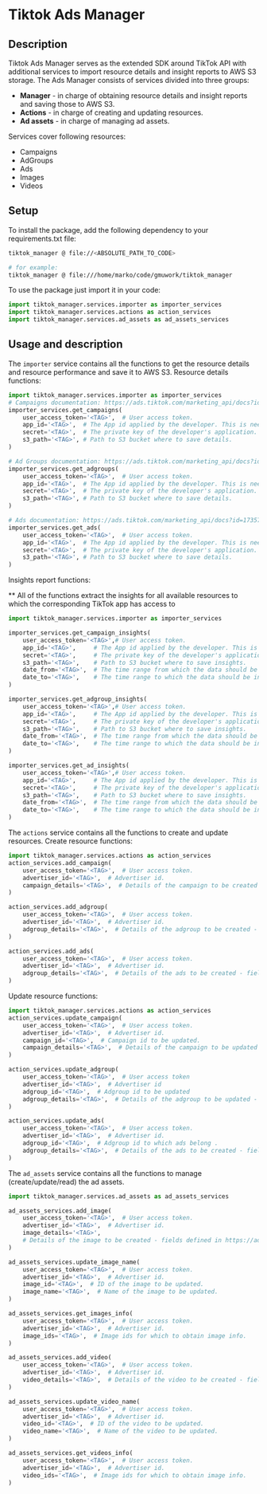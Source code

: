 # Tiktok Ads Manager

## Description 
Tiktok Ads Manager serves as the extended SDK around TikTok API with additional services to import resource details and insight reports to AWS S3 storage.
The Ads Manager consists of services divided into three groups:
- **Manager** - in charge of obtaining resource details and insight reports and saving those to AWS S3.
- **Actions**  - in charge of creating and updating resources.
- **Ad assets**  - in charge of managing ad assets.

Services cover following resources:
- Campaigns
- AdGroups
- Ads
- Images
- Videos

## Setup

To install the package, add the following dependency to your requirements.txt file:
```bash
tiktok_manager @ file://<ABSOLUTE_PATH_TO_CODE>

# for example:
tiktok_manager @ file:///home/marko/code/gmuwork/tiktok_manager
```

To use the package just import it in your code:

```python
import tiktok_manager.services.importer as importer_services
import tiktok_manager.services.actions as action_services
import tiktok_manager.services.ad_assets as ad_assets_services
```

## Usage and description

The `importer` service contains all the functions to get the resource details and resource performance and save it to AWS S3.
Resource details functions:
```python
import tiktok_manager.services.importer as importer_services
# Campaigns documentation: https://ads.tiktok.com/marketing_api/docs?id=1739315828649986 
importer_services.get_campaigns(
    user_access_token='<TAG>',  # User access token.
    app_id='<TAG>',  # The App id applied by the developer. This is needed in order to fetch all advertiser ids. 
    secret='<TAG>',  # The private key of the developer's application. This is needed in order to fetch all advertiser ids.
    s3_path='<TAG>', # Path to S3 bucket where to save details.
)

# Ad Groups documentation: https://ads.tiktok.com/marketing_api/docs?id=1739314558673922 
importer_services.get_adgroups(
    user_access_token='<TAG>',  # User access token.
    app_id='<TAG>',  # The App id applied by the developer. This is needed in order to fetch all advertiser ids. 
    secret='<TAG>',  # The private key of the developer's application. This is needed in order to fetch all advertiser ids.
    s3_path='<TAG>', # Path to S3 bucket where to save details.
)

# Ads documentation: https://ads.tiktok.com/marketing_api/docs?id=1735735588640770 
importer_services.get_ads(
    user_access_token='<TAG>',  # User access token.
    app_id='<TAG>',  # The App id applied by the developer. This is needed in order to fetch all advertiser ids. 
    secret='<TAG>',  # The private key of the developer's application. This is needed in order to fetch all advertiser ids.
    s3_path='<TAG>', # Path to S3 bucket where to save details.
)
```

Insights report functions:

** All of the functions extract the insights for all available resources to which the corresponding TikTok app has access to  
```python
import tiktok_manager.services.importer as importer_services

importer_services.get_campaign_insights(
    user_access_token='<TAG>',# User access token.
    app_id='<TAG>',     # The App id applied by the developer. This is needed in order to fetch all advertiser ids. 
    secret='<TAG>',     # The private key of the developer's application. This is needed in order to fetch all advertiser ids.
    s3_path='<TAG>',    # Path to S3 bucket where to save insights.
    date_from='<TAG>',  # The time range from which the data should be included.
    date_to='<TAG>',    # The time range to which the data should be included.
)

importer_services.get_adgroup_insights(
    user_access_token='<TAG>',# User access token.
    app_id='<TAG>',     # The App id applied by the developer. This is needed in order to fetch all advertiser ids. 
    secret='<TAG>',     # The private key of the developer's application. This is needed in order to fetch all advertiser ids.
    s3_path='<TAG>',    # Path to S3 bucket where to save insights.
    date_from='<TAG>',  # The time range from which the data should be included.
    date_to='<TAG>',    # The time range to which the data should be included.
)

importer_services.get_ad_insights(
    user_access_token='<TAG>',# User access token.
    app_id='<TAG>',     # The App id applied by the developer. This is needed in order to fetch all advertiser ids. 
    secret='<TAG>',     # The private key of the developer's application. This is needed in order to fetch all advertiser ids.
    s3_path='<TAG>',    # Path to S3 bucket where to save insights.
    date_from='<TAG>',  # The time range from which the data should be included. 
    date_to='<TAG>',    # The time range to which the data should be included.
)
```

The `actions` service contains all the functions to create and update resources.
Create resource functions:
```python
import tiktok_manager.services.actions as action_services
action_services.add_campaign(
    user_access_token='<TAG>',  # User access token.
    advertiser_id='<TAG>',  # Advertiser id.
    campaign_details='<TAG>',  # Details of the campaign to be created - fields defined in https://ads.tiktok.com/marketing_api/docs?id=1739318962329602.
)

action_services.add_adgroup(
    user_access_token='<TAG>',  # User access token.
    advertiser_id='<TAG>',  # Advertiser id.
    adgroup_details='<TAG>',  # Details of the adgroup to be created - fields defined in https://ads.tiktok.com/marketing_api/docs?id=1739499616346114.
)

action_services.add_ads(
    user_access_token='<TAG>',  # User access token.
    advertiser_id='<TAG>',  # Advertiser id.
    adgroup_details='<TAG>',  # Details of the ads to be created - fields defined in https://ads.tiktok.com/marketing_api/docs?id=1739953377508354.
)
```

Update resource functions:
```python
import tiktok_manager.services.actions as action_services
action_services.update_campaign(
    user_access_token='<TAG>',  # User access token.
    advertiser_id='<TAG>',  # Advertiser id.
    campaign_id='<TAG>',  # Campaign id to be updated.
    campaign_details='<TAG>',  # Details of the campaign to be updated - fields defined in https://ads.tiktok.com/marketing_api/docs?id=1739318962329602.
)

action_services.update_adgroup(
    user_access_token='<TAG>',  # User access token
    advertiser_id='<TAG>',  # Advertiser id
    adgroup_id='<TAG>',  # Adgroup id to be updated  
    adgroup_details='<TAG>',  # Details of the adgroup to be updated - fields defined in https://ads.tiktok.com/marketing_api/docs?id=1739499616346114
)

action_services.update_ads(
    user_access_token='<TAG>',  # User access token.
    advertiser_id='<TAG>',  # Advertiser id.
    adgroup_id='<TAG>',  # Adgroup id to which ads belong .
    adgroup_details='<TAG>',  # Details of the ads to be created - fields defined in https://ads.tiktok.com/marketing_api/docs?id=1739953377508354.
)
```

The `ad_assets` service contains all the functions to manage (create/update/read) the ad assets.

```python
import tiktok_manager.services.ad_assets as ad_assets_services

ad_assets_services.add_image(
    user_access_token='<TAG>',  # User access token.
    advertiser_id='<TAG>',  # Advertiser id.
    image_details='<TAG>',
    # Details of the image to be created - fields defined in https://ads.tiktok.com/marketing_api/docs?id=1739067433456642.
)

ad_assets_services.update_image_name(
    user_access_token='<TAG>',  # User access token.
    advertiser_id='<TAG>',  # Advertiser id.
    image_id='<TAG>',  # ID of the image to be updated.
    image_name='<TAG>',  # Name of the image to be updated.
)

ad_assets_services.get_images_info(
    user_access_token='<TAG>',  # User access token.
    advertiser_id='<TAG>',  # Advertiser id.
    image_ids='<TAG>',  # Image ids for which to obtain image info.
)

ad_assets_services.add_video(
    user_access_token='<TAG>',  # User access token.
    advertiser_id='<TAG>',  # Advertiser id.
    video_details='<TAG>',  # Details of the video to be created - fields defined in https://ads.tiktok.com/marketing_api/docs?id=1737587322856449.
)

ad_assets_services.update_video_name(
    user_access_token='<TAG>',  # User access token.
    advertiser_id='<TAG>',  # Advertiser id.
    video_id='<TAG>',  # ID of the video to be updated.
    video_name='<TAG>',  # Name of the video to be updated.
)

ad_assets_services.get_videos_info(
    user_access_token='<TAG>',  # User access token.
    advertiser_id='<TAG>',  # Advertiser id.
    video_ids='<TAG>',  # Image ids for which to obtain image info.
)
```